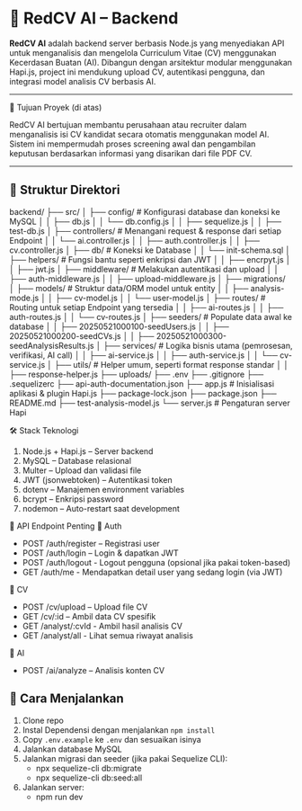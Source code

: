 # 🧠 RedCV AI – Backend

**RedCV AI** adalah backend server berbasis Node.js yang menyediakan API untuk menganalisis dan mengelola Curriculum Vitae (CV) menggunakan Kecerdasan Buatan (AI). Dibangun dengan arsitektur modular menggunakan Hapi.js, project ini mendukung upload CV, autentikasi pengguna, dan integrasi model analisis CV berbasis AI.

---

🎯 Tujuan Proyek (di atas)

RedCV AI bertujuan membantu perusahaan atau recruiter dalam menganalisis isi CV kandidat secara otomatis menggunakan model AI. Sistem ini mempermudah proses screening awal dan pengambilan keputusan berdasarkan informasi yang disarikan dari file PDF CV.

---

## 📁 Struktur Direktori

backend/
├── src/
│ ├── config/ # Konfigurasi database dan koneksi ke MySQL
│ │ ├── db.js
│ │ └── db.config.js
│ │ ├── sequelize.js
│ │ ├── test-db.js
│ ├── controllers/ # Menangani request & response dari setiap Endpoint
│ │ └── ai.controller.js
│ │ ├── auth.controller.js
│ │ ├── cv.controller.js
│ ├── db/ # Koneksi ke Database
│ │ └── init-schema.sql
│ ├── helpers/ # Fungsi bantu seperti enkripsi dan JWT
│ │ ├── encrpyt.js
│ │ ├── jwt.js
│ ├── middleware/ # Melakukan autentikasi dan upload
│ │ ├── auth-middleware.js
│ │ ├── upload-middleware.js
│ ├── migrations/
│ ├── models/ # Struktur data/ORM model untuk entity
│ │ ├── analysis-mode.js
│ │ ├── cv-model.js
│ │ └── user-model.js
│ ├── routes/ # Routing untuk setiap Endpoint yang tersedia
│ │ ├── ai-routes.js
│ │ ├── auth-routes.js
│ │ └── cv-routes.js
│ ├── seeders/ # Populate data awal ke database
│ │ ├── 20250521000100-seedUsers.js
│ │ ├── 20250521000200-seedCVs.js
│ │ ├── 20250521000300-seedAnalysisResults.js
│ ├── services/ # Logika bisnis utama (pemrosesan, verifikasi, AI call)
│ │ ├── ai-service.js
│ │ ├── auth-service.js
│ │ └── cv-service.js
│ ├── utils/ # Helper umum, seperti format response standar
│ │ ├── response-helper.js
├── uploads/
├── .env
├── .gitignore
├── .sequelizerc
├── api-auth-documentation.json
├── app.js # Inisialisasi aplikasi & plugin Hapi.js
├── package-lock.json
├── package.json
├── README.md
├── test-analysis-model.js
└── server.js # Pengaturan server Hapi

🛠️ Stack Teknologi

1. Node.js + Hapi.js – Server backend
2. MySQL – Database relasional
3. Multer – Upload dan validasi file
4. JWT (jsonwebtoken) – Autentikasi token
5. dotenv – Manajemen environment variables
6. bcrypt – Enkripsi password
7. nodemon – Auto-restart saat development

📌 API Endpoint Penting
🔐 Auth

- POST /auth/register – Registrasi user
- POST /auth/login – Login & dapatkan JWT
- POST /auth/logout - Logout pengguna (opsional jika pakai token-based)
- GET /auth/me - Mendapatkan detail user yang sedang login (via JWT)

📄 CV

- POST /cv/upload – Upload file CV
- GET /cv/:id – Ambil data CV spesifik
- GET /analyst/:cvId - Ambil hasil analisis CV
- GET /analyst/all - Lihat semua riwayat analisis

🧠 AI

- POST /ai/analyze – Analisis konten CV

## 🚀 Cara Menjalankan

1. Clone repo
2. Instal Dependensi dengan menjalankan `npm install`
3. Copy `.env.example` ke `.env` dan sesuaikan isinya
4. Jalankan database MySQL
5. Jalankan migrasi dan seeder (jika pakai Sequelize CLI):
   - npx sequelize-cli db:migrate
   - npx sequelize-cli db:seed:all
6. Jalankan server:
   - npm run dev